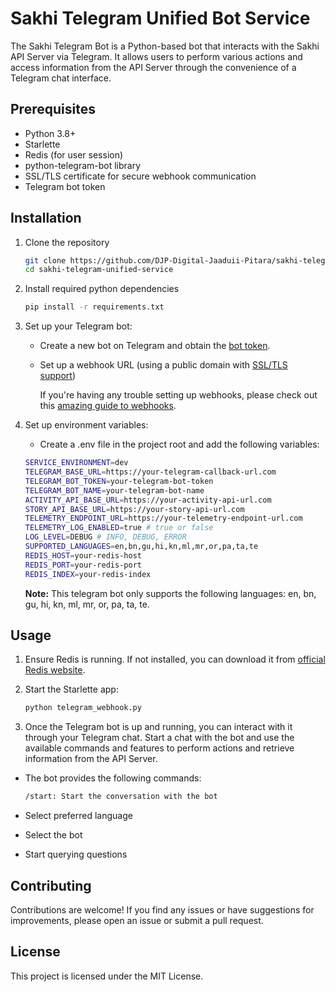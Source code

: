 # Sakhi Telegram Unified Bot Service

The Sakhi Telegram Bot is a Python-based bot that interacts with the Sakhi API Server via Telegram. It allows users to perform various actions and access information from the API Server through the convenience of a Telegram chat interface.

## Prerequisites

- Python 3.8+
- Starlette
- Redis (for user session)
- python-telegram-bot library
- SSL/TLS certificate for secure webhook communication
- Telegram bot token

## Installation

1. Clone the repository

   ```bash
   git clone https://github.com/DJP-Digital-Jaaduii-Pitara/sakhi-telegram-unified-service.git
   cd sakhi-telegram-unified-service

2. Install required python dependencies

   ```bash
   pip install -r requirements.txt

3. Set up your Telegram bot:
   - Create a new bot on Telegram and obtain the [bot token](https://core.telegram.org/bots/tutorial#obtain-your-bot-token).
   - Set up a webhook URL (using a public domain with [SSL/TLS support](https://core.telegram.org/bots/webhooks#always-ssl-tls))

     If you're having any trouble setting up webhooks, please check out this [amazing guide to webhooks](https://core.telegram.org/bots/webhooks).

4. Set up environment variables:
   - Create a .env file in the project root and add the following variables:
   ```bash
   SERVICE_ENVIRONMENT=dev
   TELEGRAM_BASE_URL=https://your-telegram-callback-url.com
   TELEGRAM_BOT_TOKEN=your-telegram-bot-token
   TELEGRAM_BOT_NAME=your-telegram-bot-name
   ACTIVITY_API_BASE_URL=https://your-activity-api-url.com
   STORY_API_BASE_URL=https://your-story-api-url.com
   TELEMETRY_ENDPOINT_URL=https://your-telemetry-endpoint-url.com
   TELEMETRY_LOG_ENABLED=true # true or false
   LOG_LEVEL=DEBUG # INFO, DEBUG, ERROR
   SUPPORTED_LANGUAGES=en,bn,gu,hi,kn,ml,mr,or,pa,ta,te
   REDIS_HOST=your-redis-host
   REDIS_PORT=your-redis-port
   REDIS_INDEX=your-redis-index
   ```
   **Note:** This telegram bot only supports the following languages: en, bn, gu, hi, kn, ml, mr, or, pa, ta, te.

## Usage

1. Ensure Redis is running. If not installed, you can download it from [official Redis website](https://redis.io/).

2. Start the Starlette app:
   ```bash
   python telegram_webhook.py

3. Once the Telegram bot is up and running, you can interact with it through your Telegram chat. Start a chat with the bot and use the available commands and features to perform actions and retrieve information from the API Server.

  - The bot provides the following commands:

    ```bash 
    /start: Start the conversation with the bot

  - Select preferred language
  - Select the bot
  - Start querying questions

## Contributing
Contributions are welcome! If you find any issues or have suggestions for improvements, please open an issue or submit a pull request.

## License
This project is licensed under the MIT License.

